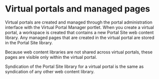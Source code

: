 # Virtual portals and managed pages

Virtual portals are created and managed through the portal administration interface with the Virtual Portal Manager portlet. When you create a virtual portal, a workspace is created that contains a new Portal Site web content library. Any managed pages that are created in the virtual portal are stored in the Portal Site library.

Because web content libraries are not shared across virtual portals, these pages are visible only within the virtual portal.

Syndication of the Portal Site library for a virtual portal is the same as syndication of any other web content library.

